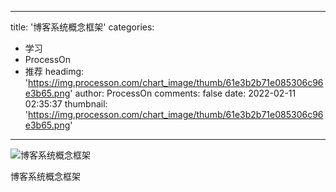 
---
title: '博客系统概念框架'
categories: 
 - 学习
 - ProcessOn
 - 推荐
headimg: 'https://img.processon.com/chart_image/thumb/61e3b2b71e085306c96e3b65.png'
author: ProcessOn
comments: false
date: 2022-02-11 02:35:37
thumbnail: 'https://img.processon.com/chart_image/thumb/61e3b2b71e085306c96e3b65.png'
---

<div>   
<img class="thumb" alt="博客系统概念框架" src="https://img.processon.com/chart_image/thumb/61e3b2b71e085306c96e3b65.png" referrerpolicy="no-referrer">
<p>博客系统概念框架</p>  
</div>
            
